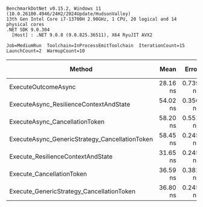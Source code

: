 ```

BenchmarkDotNet v0.15.2, Windows 11 (10.0.26100.4946/24H2/2024Update/HudsonValley)
13th Gen Intel Core i7-13700H 2.90GHz, 1 CPU, 20 logical and 14 physical cores
.NET SDK 9.0.304
  [Host] : .NET 9.0.8 (9.0.825.36511), X64 RyuJIT AVX2

Job=MediumRun  Toolchain=InProcessEmitToolchain  IterationCount=15  
LaunchCount=2  WarmupCount=10  

```
| Method                                         | Mean     | Error    | StdDev   | Median   | Ratio | RatioSD | Allocated | Alloc Ratio |
|----------------------------------------------- |---------:|---------:|---------:|---------:|------:|--------:|----------:|------------:|
| ExecuteOutcomeAsync                            | 28.16 ns | 0.739 ns | 1.083 ns | 29.14 ns |  1.00 |    0.05 |         - |          NA |
| ExecuteAsync_ResilienceContextAndState         | 54.02 ns | 0.356 ns | 0.510 ns | 54.04 ns |  1.92 |    0.08 |         - |          NA |
| ExecuteAsync_CancellationToken                 | 58.20 ns | 0.551 ns | 0.790 ns | 57.59 ns |  2.07 |    0.08 |         - |          NA |
| ExecuteAsync_GenericStrategy_CancellationToken | 58.45 ns | 0.245 ns | 0.360 ns | 58.26 ns |  2.08 |    0.08 |         - |          NA |
| Execute_ResilienceContextAndState              | 31.65 ns | 0.245 ns | 0.367 ns | 31.64 ns |  1.13 |    0.04 |         - |          NA |
| Execute_CancellationToken                      | 36.59 ns | 0.382 ns | 0.560 ns | 36.69 ns |  1.30 |    0.05 |         - |          NA |
| Execute_GenericStrategy_CancellationToken      | 36.80 ns | 0.245 ns | 0.367 ns | 36.97 ns |  1.31 |    0.05 |         - |          NA |
